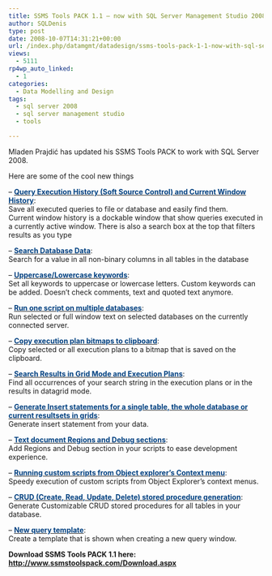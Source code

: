 ```yaml
---
title: SSMS Tools PACK 1.1 – now with SQL Server Management Studio 2008 support
author: SQLDenis
type: post
date: 2008-10-07T14:31:21+00:00
url: /index.php/datamgmt/datadesign/ssms-tools-pack-1-1-now-with-sql-server/
views:
  - 5111
rp4wp_auto_linked:
  - 1
categories:
  - Data Modelling and Design
tags:
  - sql server 2008
  - sql server management studio
  - tools

---
```

Mladen Prajdi&#263; has updated his SSMS Tools PACK to work with SQL Server 2008. 

Here are some of the cool new things

&#8211; [**<font color="#004080">Query Execution History (Soft Source Control) and Current Window History</font>**][1]:               
Save all executed queries to file or database and easily find them.               
Current window history is a dockable window that show queries executed in a currently active window. There is also a search box at the top that filters results as you type

&#8211; <a href="http://www.ssmstoolspack.com/Features.aspx#SDD" target="_blank"><strong><font color="#004080">Search Database Data</font></strong></a>:             
Search for a value in all non-binary columns in all tables in the database

&#8211; [**<font color="#004080">Uppercase/Lowercase keywords</font>**][2]:              
Set all keywords to uppercase or lowercase letters. Custom keywords can be added. Doesn&#8217;t check comments, text and quoted text anymore. 

&#8211; [**<font color="#004080">Run one script on multiple databases</font>**][3]:              
Run selected or full window text on selected databases on the currently connected server. 

&#8211; [**<font color="#004080">Copy execution plan bitmaps to clipboard</font>**][4]:              
Copy selected or all execution plans to a bitmap that is saved on the clipboard. 

&#8211; [**<font color="#004080">Search Results in Grid Mode and Execution Plans</font>**][5]:              
Find all occurrences of your search string in the execution plans or in the results in datagrid mode. 

&#8211; [**<font color="#004080">Generate Insert statements for a single table, the whole database or current resultsets in grids</font>**][6]:              
Generate insert statement from your data. 

&#8211; [**<font color="#004080">Text document Regions and Debug sections</font>**][7]:               
Add Regions and Debug section in your scripts to ease development experience. 

&#8211; [**<font color="#004080">Running custom scripts from Object explorer&#8217;s Context menu</font>**][8]:               
Speedy execution of custom scripts from Object Explorer&#8217;s context menus. 

&#8211; [**<font color="#004080">CRUD (Create, Read, Update, Delete) stored procedure generation</font>**][9]:               
Generate Customizable CRUD stored procedures for all tables in your database. 

&#8211; [**<font color="#004080">New query template</font>**][10]:               
Create a template that is shown when creating a new query window. 

**Download SSMS Tools PACK 1.1 here: http://www.ssmstoolspack.com/Download.aspx**

 [1]: http://www.ssmstoolspack.com/Features.aspx#SSC
 [2]: http://www.ssmstoolspack.com/Features.aspx#FKW
 [3]: http://www.ssmstoolspack.com/Features.aspx#RMS
 [4]: http://www.ssmstoolspack.com/Features.aspx#CEP
 [5]: http://www.ssmstoolspack.com/Features.aspx#SRE
 [6]: http://www.ssmstoolspack.com/Features.aspx#GIS
 [7]: http://www.ssmstoolspack.com/Features.aspx#RDS
 [8]: http://www.ssmstoolspack.com/Features.aspx#RCS
 [9]: http://www.ssmstoolspack.com/Features.aspx#CRUD
 [10]: http://www.ssmstoolspack.com/Features.aspx#NQT